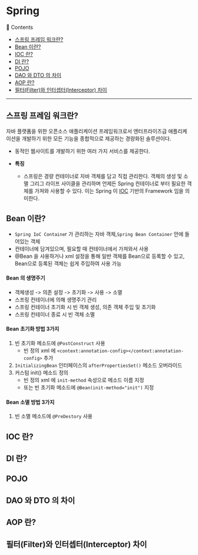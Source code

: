 # Spring
🔖 Contents

- [스프링 프레임 워크란?](#스프링-프레임-워크란?)
- [Bean 이란?](#Bean-이란?)
- [IOC 란?](#IOC-란?)
- [DI 란?](#DI-란?)
- [POJO](#POJO)
- [DAO 와 DTO 의 차이](#DAO-와-DTO-의-차이)
- [AOP 란?](#AOP-란?)
- [필터(Filter)와 인터셉터(Interceptor) 차이](#필터(Filter)와-인터셉터(Interceptor)-차이)

<hr>

## 스프링 프레임 워크란?

자바 플랫폼을 위한 오픈소스 애플리케이션 프레임워크로서 엔터프라이즈급 애플리케이션을 개발하기 위한 모든 기능을 종합적으로 제공하는 경량화된 솔루션이다.
- 동적인 웹사이트를 개발하기 위한 여러 가지 서비스를 제공한다.
 
- **특징**
    - 스프링은 경량 컨테이너로 자바 객체를 담고 직접 관리한다. 객체의 생성 및 소멸 그리그 라이프 사이클을 관리하며 언제든 Spring 컨테이너로 부터 필요한 객체를 가져와 사용할 수 있다. 이는 Spring 이 [IOC](#IOC-란?) 기반의 Framework 임을 의미한다.

## Bean 이란?

- `Spring IoC Containe`r 가 관리하는 자바 객체,`Spring Bean Container` 안에 들어있는 객체
- 컨테이너에 담겨있으며, 필요할 때 컨테이너에서 가져와서 사용
- @Bean 을 사용하거나 xml 설정을 통해 일반 객체를 Bean으로 등록할 수 있고, Bean으로 등록된 객체는 쉽게 주입하여 사용 가능

#### Bean 의 생명주기
- 객체생성 -> 의존 설정 -> 초기화 -> 사용 -> 소멸
- 스프링 컨테이너에 의해 생명주기 관리
- 스프링 컨테이너 초기화 시 빈 객체 생성, 의존 객체 주입 및 초기화
- 스프링 컨테이너 종료 시 빈 객체 소멸

#### Bean 초기화 방법 3가지
1. 빈 초기화 메소드에 `@PostConstruct` 사용
    - 빈 정의 xml 에 `<context:annotation-config></context:annotation-config>` 추가
2. `InitializingBean` 인터페이스의 `afterPropertiesSet()` 메소드 오버라이드
3. 커스텀 init() 메소드 정의
    - 빈 정의 xml 에 `init-method` 속성으로 메소드 이름 지정
    - 또는 빈 초기화 메소드에 `@Bean(init-method="init")` 지정

#### Bean 소멸 방법 3가지
1. 빈 소멸 메소드에 `@PreDestory` 사용

## IOC 란?

## DI 란?
## POJO
## DAO 와 DTO 의 차이
## AOP 란?
## 필터(Filter)와 인터셉터(Interceptor) 차이
